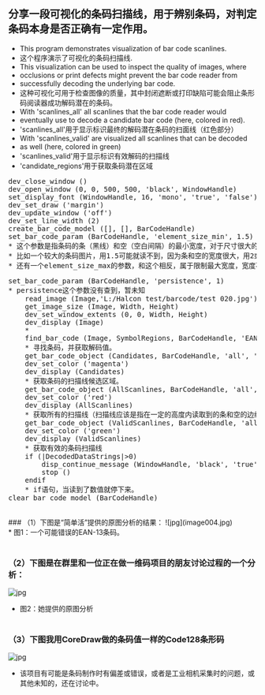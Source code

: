 
## 分享一段可视化的条码扫描线，用于辨别条码，对判定条码本身是否正确有一定作用。

* This program demonstrates visualization of bar code scanlines.
* 这个程序演示了可视化的条码扫描线.
* This visualization can be used to inspect the quality of images, where
* occlusions or print defects might prevent the bar code reader from
* successfully decoding the underlying bar code.
* 这种可视化可用于检查图像的质量，其中封闭遮断或打印缺陷可能会阻止条形码阅读器成功解码潜在的条码。
* With 'scanlines_all' all scanlines that the bar code reader would
* eventually use to decode a  candidate bar code (here, colored in red).
* 'scanlines_all'用于显示标识最终的解码潜在条码的扫面线（红色部分）
* With 'scanlines_valid' are visualized all scanlines that can be decoded
* as well (here, colored in green)
* 'scanlines_valid'用于显示标识有效解码的扫描线
* 'candidate_regions'用于获取条码潜在区域

<pre name="code" class="halcon">
dev_close_window ()
dev_open_window (0, 0, 500, 500, 'black', WindowHandle)
set_display_font (WindowHandle, 16, 'mono', 'true', 'false')
dev_set_draw ('margin')
dev_update_window ('off')
dev_set_line_width (2)
create_bar_code_model ([], [], BarCodeHandle)
set_bar_code_param (BarCodeHandle, 'element_size_min', 1.5)
* 这个参数是指条码的条（黑线）和空（空白间隔）的最小宽度，对于尺寸很大的条码，这个最小值element_size_min要相应增加，
* 比如一个较大的条码图片，用1.5可能就读不到，因为条和空的宽度很大，用2或2.5以上就可以解码，但数值越大，解码的时间就越长。
* 还有一个element_size_max的参数，和这个相反，属于限制最大宽度，宽度不能太大，不然相邻的条和空就会被识别成一个了，一般这两个可以一起用。
</pre>

<pre name="code" class="halcon">
set_bar_code_param (BarCodeHandle, 'persistence', 1)
* persistence这个参数没有查到，暂未知
    read_image (Image,'L:/Halcon test/barcode/test 020.jpg')
    get_image_size (Image, Width, Height)
    dev_set_window_extents (0, 0, Width, Height)
    dev_display (Image)
    * 
    find_bar_code (Image, SymbolRegions, BarCodeHandle, 'EAN-13', DecodedDataStrings)
    * 寻找条码，并获取解码值。
    get_bar_code_object (Candidates, BarCodeHandle, 'all', 'candidate_regions')
    dev_set_color ('magenta')
    dev_display (Candidates)
    * 获取条码的扫描线候选区域。
    get_bar_code_object (AllScanlines, BarCodeHandle, 'all', 'scanlines_all')
    dev_set_color ('red')
    dev_display (AllScanlines)
    * 获取所有的扫描线（扫描线应该是指在一定的高度内读取到的条和空的边缘形成的线），这个读取不论是否能解码，均读取显示。
    get_bar_code_object (ValidScanlines, BarCodeHandle, 'all', 'scanlines_valid')
    dev_set_color ('green')
    dev_display (ValidScanlines)
    * 获取有效的条码扫描线
    if (|DecodedDataStrings|>0)
        disp_continue_message (WindowHandle, 'black', 'true')
        stop ()
    endif
    * if语句，当读到了数值就停下来。
clear_bar_code_model (BarCodeHandle)
</pre>

<br>
### （1）下图是“简单活”提供的原图分析的结果：
![jpg](image004.jpg)
<br>
* 图1：一个可能错误的EAN-13条码。
<br><br>

### （2）下图是在群里和一位正在做一维码项目的朋友讨论过程的一个分析：
![jpg](image006.jpg)
<br>
* 图2：她提供的原图分析
<br><br>

### （3）下图我用CoreDraw做的条码值一样的Code128条形码<br>
![jpg](image008.jpg)
<br>
* 该项目有可能是条码制作时有偏差或错误，或者是工业相机采集时的问题，或其他未知的，还在讨论中。
